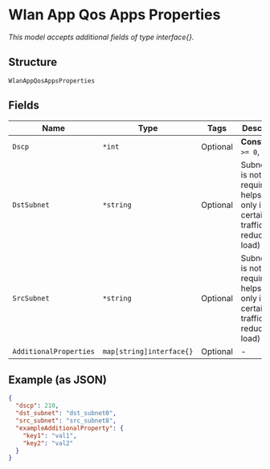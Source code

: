 
# Wlan App Qos Apps Properties

*This model accepts additional fields of type interface{}.*

## Structure

`WlanAppQosAppsProperties`

## Fields

| Name | Type | Tags | Description |
|  --- | --- | --- | --- |
| `Dscp` | `*int` | Optional | **Constraints**: `>= 0`, `<= 63` |
| `DstSubnet` | `*string` | Optional | Subnet filter is not required but helps AP to only inspect certain traffic (thus reducing AP load) |
| `SrcSubnet` | `*string` | Optional | Subnet filter is not required but helps AP to only inspect certain traffic (thus reducing AP load) |
| `AdditionalProperties` | `map[string]interface{}` | Optional | - |

## Example (as JSON)

```json
{
  "dscp": 210,
  "dst_subnet": "dst_subnet0",
  "src_subnet": "src_subnet8",
  "exampleAdditionalProperty": {
    "key1": "val1",
    "key2": "val2"
  }
}
```

